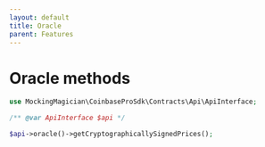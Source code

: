 ```yaml
---
layout: default
title: Oracle
parent: Features
---
```


# Oracle methods

```php
use MockingMagician\CoinbaseProSdk\Contracts\Api\ApiInterface;

/** @var ApiInterface $api */

$api->oracle()->getCryptographicallySignedPrices();
```
